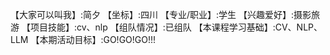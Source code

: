 【大家可以叫我】:简夕
【坐标】:四川
【专业/职业】:学生
【兴趣爱好】:摄影旅游
【项目技能】:cv、nlp
【组队情况】:已组队
【本课程学习基础】:CV、NLP、LLM
【本期活动目标】:GO!GO!GO!!!